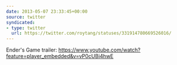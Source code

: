 ```yaml
---
date: 2013-05-07 23:33:45+00:00
source: twitter
syndicated:
- type: twitter
  url: https://twitter.com/roytang/statuses/331914780669526016/
---
```


Ender's Game trailer: https://www.youtube.com/watch?feature=player_embedded&v=vP0cUBi4hwE